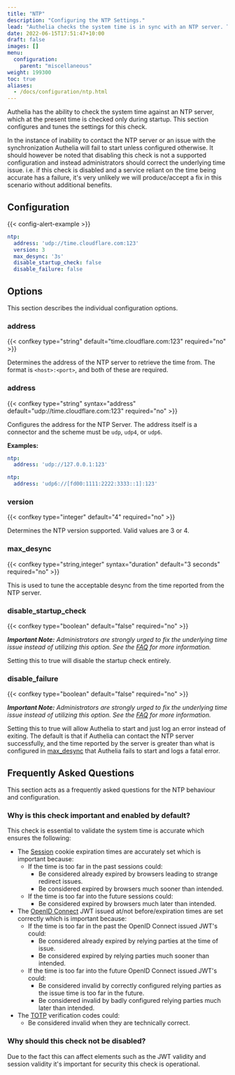 ```yaml
---
title: "NTP"
description: "Configuring the NTP Settings."
lead: "Authelia checks the system time is in sync with an NTP server. This section describes how to configure and tune this."
date: 2022-06-15T17:51:47+10:00
draft: false
images: []
menu:
  configuration:
    parent: "miscellaneous"
weight: 199300
toc: true
aliases:
  - /docs/configuration/ntp.html
---
```


Authelia has the ability to check the system time against an NTP server, which at the present time is checked only
during startup. This section configures and tunes the settings for this check.

In the instance of inability to contact the NTP server or an issue with the synchronization Authelia will fail to start
unless configured otherwise. It should however be noted that disabling this check is not a supported configuration and
instead administrators should correct the underlying time issue. i.e. if this check is disabled and a service reliant on
the time being accurate has a failure, it's very unlikely we will produce/accept a fix in this scenario without
additional benefits.

## Configuration

{{< config-alert-example >}}

```yaml
ntp:
  address: 'udp://time.cloudflare.com:123'
  version: 3
  max_desync: '3s'
  disable_startup_check: false
  disable_failure: false
```

## Options

This section describes the individual configuration options.

### address

{{< confkey type="string" default="time.cloudflare.com:123" required="no" >}}

Determines the address of the NTP server to retrieve the time from. The format is `<host>:<port>`, and both of these are
required.

### address

{{< confkey type="string" syntax="address" default="udp://time.cloudflare.com:123" required="no" >}}

Configures the address for the NTP Server. The address itself is a connector and the scheme must be `udp`,
`udp4`, or `udp6`.

__Examples:__

```yaml
ntp:
  address: 'udp://127.0.0.1:123'
```

```yaml
ntp:
  address: 'udp6://[fd00:1111:2222:3333::1]:123'
```

### version

{{< confkey type="integer" default="4" required="no" >}}

Determines the NTP version supported. Valid values are 3 or 4.

### max_desync

{{< confkey type="string,integer" syntax="duration" default="3 seconds" required="no" >}}

This is used to tune the acceptable desync from the time reported from the NTP server.

### disable_startup_check

{{< confkey type="boolean" default="false" required="no" >}}

_**Important Note:** Administrators are strongly urged to fix the underlying time issue instead of utilizing this
option. See the [FAQ](#why-should-this-check-not-be-disabled) for more information._

Setting this to true will disable the startup check entirely.

### disable_failure

{{< confkey type="boolean" default="false" required="no" >}}

_**Important Note:** Administrators are strongly urged to fix the underlying time issue instead of utilizing this
option. See the [FAQ](#why-should-this-check-not-be-disabled) for more information._

Setting this to true will allow Authelia to start and just log an error instead of exiting. The default is that if
Authelia can contact the NTP server successfully, and the time reported by the server is greater than what is configured
in [max_desync](#maxdesync) that Authelia fails to start and logs a fatal error.


## Frequently Asked Questions

This section acts as a frequently asked questions for the NTP behaviour and configuration.

### Why is this check important and enabled by default?

This check is essential to validate the system time is accurate which ensures the following:

- The [Session](../session/introduction.md) cookie expiration times are accurately set which is important because:
  - If the time is too far in the past sessions could:
    - Be considered already expired by browsers leading to strange redirect issues.
    - Be considered expired by browsers much sooner than intended.
  - If the time is too far into the future sessions could:
    - Be considered expired by browsers much later than intended.
- The [OpenID Connect](../identity-providers/openid-connect/provider.md) JWT issued at/not before/expiration times are
  set correctly which is important because:
  - If the time is too far in the past the OpenID Connect issued JWT's could:
    - Be considered already expired by relying parties at the time of issue.
    - Be considered expired by relying parties much sooner than intended.
  - If the time is too far into the future OpenID Connect issued JWT's could:
    - Be considered invalid by correctly configured relying parties as the issue time is too far in the future.
    - Be considered invalid by badly configured relying parties much later than intended.
- The [TOTP](../second-factor/time-based-one-time-password.md) verification codes could:
  - Be considered invalid when they are technically correct.

### Why should this check not be disabled?

Due to the fact this can affect elements such as the JWT validity and session validity it's important for security this
check is operational.
